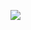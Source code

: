![](https://assets.simplotel.com/simplotel/image/upload/x_494,y_0,w_1924,h_1941,r_0,c_crop/q_80,w_1600,dpr_1,f_auto,fl_progressive,c_limit/essentia-luxury-hotel-indore/Citron_Bar_ndgfcu)
